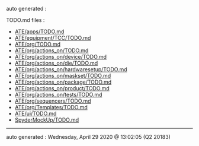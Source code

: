 auto generated :

TODO.md files :

- [ATE/apps/TODO.md](ATE/apps/TODO.md)
- [ATE/equipment/TCC/TODO.md](ATE/equipment/TCC/TODO.md)
- [ATE/org/TODO.md](ATE/org/TODO.md)
- [ATE/org/actions_on/TODO.md](ATE/org/actions_on/TODO.md)
- [ATE/org/actions_on/device/TODO.md](ATE/org/actions_on/device/TODO.md)
- [ATE/org/actions_on/die/TODO.md](ATE/org/actions_on/die/TODO.md)
- [ATE/org/actions_on/hardwaresetup/TODO.md](ATE/org/actions_on/hardwaresetup/TODO.md)
- [ATE/org/actions_on/maskset/TODO.md](ATE/org/actions_on/maskset/TODO.md)
- [ATE/org/actions_on/package/TODO.md](ATE/org/actions_on/package/TODO.md)
- [ATE/org/actions_on/product/TODO.md](ATE/org/actions_on/product/TODO.md)
- [ATE/org/actions_on/tests/TODO.md](ATE/org/actions_on/tests/TODO.md)
- [ATE/org/sequencers/TODO.md](ATE/org/sequencers/TODO.md)
- [ATE/org/Templates/TODO.md](ATE/org/Templates/TODO.md)
- [ATE/ui/TODO.md](ATE/ui/TODO.md)
- [SpyderMockUp/TODO.md](SpyderMockUp/TODO.md)
---
auto generated : Wednesday, April 29 2020 @ 13:02:05 (Q2 20183)